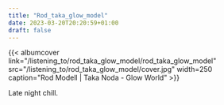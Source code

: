 ```yaml
---
title: "Rod_taka_glow_model"
date: 2023-03-20T20:20:59+01:00
draft: false
---
```


{{< albumcover
    link="/listening_to/rod_taka_glow_model/rod_taka_glow_model"
    src="/listening_to/rod_taka_glow_model/cover.jpg"
    width=250
    caption="Rod Modell | Taka Noda - Glow World"
    >}}

Late night chill.
